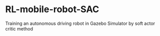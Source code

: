 # RL-mobile-robot-SAC
Training an autonomous driving robot in Gazebo Simulator by soft actor critic method
